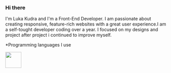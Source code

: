 ### Hi there 
I'm Luka Kudra and I'm a Front-End Developer.
I am passionate about creating responsive, feature-rich websites with a great user experience.I am a self-tought developer coding over a year. 
I focused on my designs and project after project i continued to improve myself.

*Programming languages I use


<img align="left" width="50px" src="https://user-images.githubusercontent.com/89598900/220434716-055d1b86-d240-4aaa-84b5-35e3825d0f5d.png">

<!--
**Luka-Kudra/Luka-Kudra** is a ✨ _special_ ✨ repository because its `README.md` (this file) appears on your GitHub profile.

Here are some ideas to get you started:

- 🔭 I’m currently working on ...
- 🌱 I’m currently learning ...
- 👯 I’m looking to collaborate on ...
- 🤔 I’m looking for help with ...
- 💬 Ask me about ...
- 📫 How to reach me: ...
- 😄 Pronouns: ...
- ⚡ Fun fact: ...
-->
